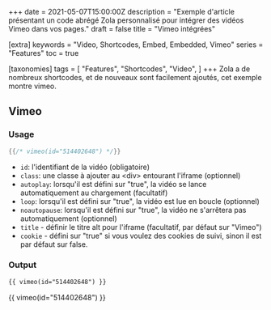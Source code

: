 +++
date = 2021-05-07T15:00:00Z
description = "Exemple d'article présentant un code abrégé Zola personnalisé pour intégrer des vidéos Vimeo dans vos pages."
draft = false
title = "Vimeo intégrées"

[extra]
keywords = "Video, Shortcodes, Embed, Embedded, Vimeo"
series = "Features"
toc = true

[taxonomies]
tags = [
    "Features",
    "Shortcodes",
    "Video",
]
+++
Zola a de nombreux shortcodes, et de nouveaux sont facilement ajoutés, cet exemple montre vimeo.

<!-- more -->

## Vimeo

### Usage

```rs
{{/* vimeo(id="514402648") */}}
```

- `id`: l'identifiant de la vidéo (obligatoire)
- `class`: une classe à ajouter au &lt;div&gt; entourant l'iframe (optionnel)
- `autoplay`: lorsqu'il est défini sur "true", la vidéo se lance automatiquement au chargement (facultatif)
- `loop`: lorsqu'il est défini sur "true", la vidéo est lue en boucle (optionnel)
- `noautopause`: lorsqu'il est défini sur "true", la vidéo ne s'arrêtera pas automatiquement (optionnel)
- `title` - définir le titre alt pour l'iframe (facultatif, par défaut sur "Vimeo")
- `cookie` - défini sur "true" si vous voulez des cookies de suivi, sinon il est par défaut sur false.

### Output

```html
{{ vimeo(id="514402648") }}
```
{{ vimeo(id="514402648") }}

